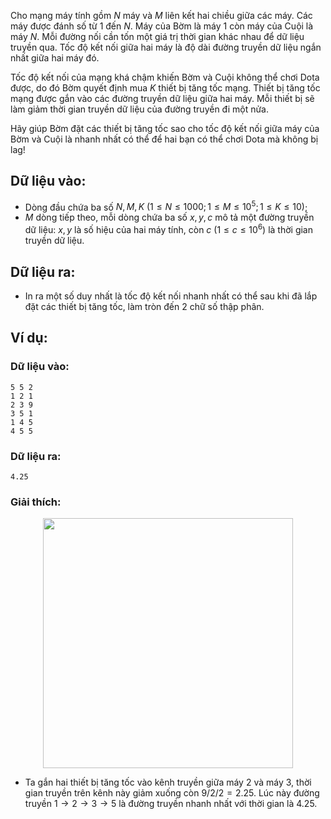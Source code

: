 Cho mạng máy tính gồm $N$ máy và $M$ liên kết hai chiều giữa các máy. Các máy được đánh số từ $1$ đến $N$. Máy của Bờm là máy $1$ còn máy của Cuội là máy $N$. Mỗi đường nối cần tốn một giá trị thời gian khác nhau để dữ liệu truyền qua. Tốc độ kết nối giữa hai máy là độ dài đường truyền dữ liệu ngắn nhất giữa hai máy đó.

Tốc độ kết nối của mạng khá chậm khiến Bờm và Cuội không thể chơi Dota được, do đó Bờm quyết định mua $K$ thiết bị tăng tốc mạng. Thiết bị tăng tốc mạng được gắn vào các đường truyền dữ liệu giữa hai máy. Mỗi thiết bị sẽ làm giảm thời gian truyền dữ liệu của đường truyền đi một nửa.

Hãy giúp Bờm đặt các thiết bị tăng tốc sao cho tốc độ kết nối giữa máy của Bờm và Cuội là nhanh nhất có thể để hai bạn có thể chơi Dota mà không bị lag!

## Dữ liệu vào:
- Dòng đầu chứa ba số $N, M, K\ (1 ≤ N ≤ 1000; 1 ≤ M ≤ 10^5; 1 ≤ K ≤ 10)$;
- $M$ dòng tiếp theo, mỗi dòng chứa ba số $x, y, c$ mô tả một đường truyền dữ liệu: $x, y$ là số hiệu của hai máy tính, còn $c\ (1 ≤ c ≤ 10^6)$ là thời gian truyền dữ liệu.

## Dữ liệu ra:
- In ra một số duy nhất là tốc độ kết nối nhanh nhất có thể sau khi đã lắp đặt các thiết bị tăng tốc, làm tròn đến 2 chữ số thập phân.

## Ví dụ:
### Dữ liệu vào:
```
5 5 2
1 2 1
2 3 9
3 5 1
1 4 5
4 5 5
```

### Dữ liệu ra:
```
4.25
```

### Giải thích:
<center><img src="/images/problems/593/NETACCEL.png" width="400px" /></center>

- Ta gắn hai thiết bị tăng tốc vào kênh truyền giữa máy $2$ và máy $3$, thời gian truyền trên kênh này giảm xuống còn $9/2/2 = 2.25$. Lúc này đường truyền $1→2→3→5$ là đường truyền nhanh nhất với thời gian là $4.25$.